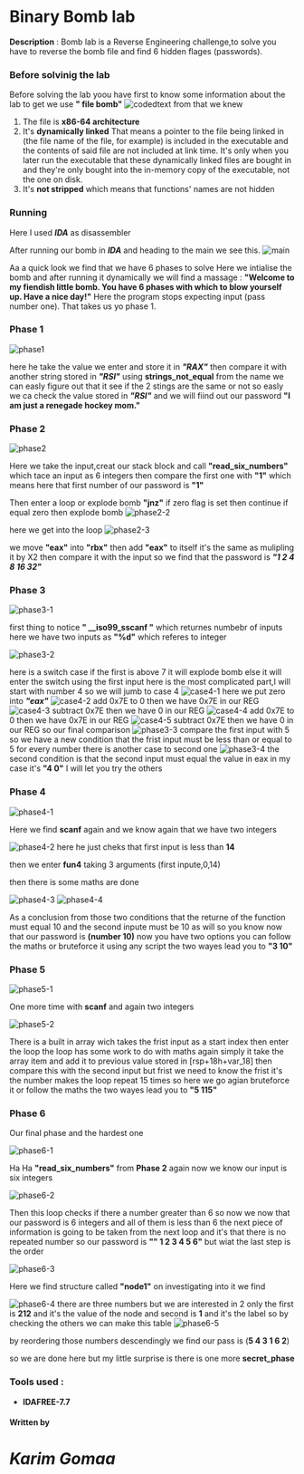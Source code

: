 # Binary Bomb lab

**Description**
: Bomb lab is a Reverse Engineering challenge,to solve you have to reverse the bomb file and find 6 hidden flages (passwords).

### Before solvinig the lab

Before solving the lab yoou have first to know some information about the lab to get we use **" file bomb"**
![codedtext](pics/1.png)
from that we knew 
1. The file is **x86-64 architecture** 
2. It's **dynamically linked** 
That means a pointer to the file being linked in (the file name of the file, for example) is included in the executable and the contents of said file are not included at link time. It's only when you later run the executable that these dynamically linked files are bought in and they're only bought into the in-memory copy of the executable, not the one on disk.
3. It's **not stripped** 
which means that functions' names are  not hidden

### Running

Here I used ***IDA*** as disassembler

After running our bomb in ***IDA*** and heading to the main we see this. 
![main](pics/main.png)

Aa a quick look we find that we have 6 phases to solve 
Here we intialise the bomb and after running it dynamically we will find a massage :
**"Welcome to my fiendish little bomb. You have 6 phases with
which to blow yourself up. Have a nice day!"**
Here the program stops expecting input (pass number one).
That takes us yo phase 1.

### Phase 1 

![phase1](pics/phase%201.png)

here he take the value we enter and store it in ***"RAX"*** then compare it with another string stored in ***"RSI"*** using **strings_not_equal** from the name we can easly figure out that it see if the 2 stings are the same or not so easly we ca check the value stored in ***"RSI"*** and we will fiind out our password 
**"I am just a renegade hockey mom."**

### Phase 2

![phase2](pics/phase2-1.png)

Here we take the input,creat our stack block and call **"read_six_numbers"**
which tace an input as 6 integers then compare the first one with **"1"** which means here that first number of our password is **"1"**

Then enter a loop or explode bomb **"jnz"**
if zero flag is set then continue if equal zero then explode bomb
![phase2-2](pics/phase2-2.png)

here we get into the loop
![phase2-3](pics/phase2-3.png)

we move **"eax"** into **"rbx"** then add **"eax"** to itself
it's the same as mulipling it by X2
then compare it with the input 
so we find that the password is ***"1 2 4 8 16 32"***

### Phase 3

![phase3-1](pics/phase3-1.png)

first thing to notice **" __iso99_sscanf "** which returnes numbebr of inputs 
here we have two inputs as **"%d"** which referes to integer
 
![phase3-2](pics/phase3-2.png)

here is a switch case 
if the first is above 7 it will explode bomb else it will enter the switch using the first input 
here is the most complicated part,I will start with number 4 
so we will jumb to case 4
![case4-1](pics/phase3-case4-1.png)
here we put zero into ***"eax"***
![case4-2](pics/phase3-case4-2.png)
add 0x7E to 0 then we have 0x7E in our REG
![case4-3](pics/phase3-case4-3.png)
subtract 0x7E then we have 0 in our REG
![case4-4](pics/phase3-case4-4.png)
add 0x7E to 0 then we have 0x7E in our REG
![case4-5](pics/phase3-case4-5.png)
subtract 0x7E then we have 0 in our REG
so our final comparison
![phase3-3](pics/phase3-3.png)
compare the first input with 5
so we have a new condition that the frist input must be less than or equal to 5 
for every number there is another case to second one 
![phase3-4](pics/phase3-4.png)
the second condition is that the second input must equal the value in eax 
in my case it's **"4 0"**  I will let you try the others

### Phase 4
![phase4-1](pics/phase4-1.png)

Here we find **scanf** again and we know again that we have two integers 

![phase4-2](pics/phase4-2.png)
here he just cheks that first input is less than **14**

then we enter **fun4** taking 3 arguments (first inpute,0,14)

then there is some maths are done  

![phase4-3](pics/phase4-3.png)
![phase4-4](pics/phase4-4.png)

As a conclusion from those two conditions that the returne of the function must equal 10 and the second inpute must be 10 as will
so you know now that our password is **(number 10)**
now you have two options you can follow the maths or bruteforce it using any script 
the two wayes lead you to **"3 10"**

### Phase 5
![phase5-1](pics/phase5-1.png)

One more time with **scanf** and again two integers

![phase5-2](pics/phase5-2.png)

There is a built in array wich takes the frist input as a start index then enter the loop 
the loop has some work to do with maths again
simply it take the array item and add it to previous value stored in [rsp+18h+var_18] then compare this with the second input but frist we need to know the frist it's the number makes the loop repeat 15 times so here we go agian bruteforce it or follow the maths 
the two wayes lead you to **"5 115"**

### Phase 6

Our final phase and the hardest one 

![phase6-1](pics/phase6-1.png)

Ha Ha **"read_six_numbers"** from **Phase 2** again
now we know our input is six integers

![phase6-2](pics/phase6-2.png)

Then this loop checks if there a number greater than 6
so now we now that our password is 6 integers and all of them is less than 6
the next piece of information is going to be taken from the next loop and it's that there is no repeated number so our password is **"" 1 2 3 4 5 6"**
but wiat the last step is the order

![phase6-3](pics/phase6-3.png)

Here we find structure called **"node1"**
on investigating into it we find 

![phase6-4](pics/phase6-4.png)
there are three numbers but we are interested in 2 only
the first is **212** and it's the value of the node and second is **1** and it's the label so by checking the others  we can make this table
![phase6-5](pics/phase6-5.png)

by reordering those numbers descendingly
we find our pass is (**5 4 3 1 6 2**)

so we are done here but my little surprise is there is one more **secret_phase**


### Tools used :

- **IDAFREE-7.7**

#### Written by

# *Karim Gomaa*
